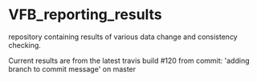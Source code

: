 # VFB_reporting_results
repository containing results of various data change and consistency checking.

 Current results are from the latest travis build #120 from commit: 'adding branch to commit message' on master
